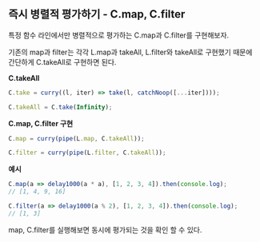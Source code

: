 ## 즉시 병렬적 평가하기 - C.map, C.filter

 특정 함수 라인에서만 병렬적으로 평가하는 C.map과 C.filter를 구현해보자.

기존의 map과 filter는 각각 L.map과 takeAll, L.filter와 takeAll로 구현했기 때문에 간단하게 C.takeAll로 구현하면 된다.



**C.takeAll**

```javascript
C.take = curry((l, iter) => take(l, catchNoop([...iter])));

C.takeAll = C.take(Infinity);
```



**C.map, C.filter 구현**

```javascript
C.map = curry(pipe(L.map, C.takeAll));

C.filter = curry(pipe(L.filter, C.takeAll));
```



**예시**

```javascript
C.map(a => delay1000(a * a), [1, 2, 3, 4]).then(console.log);
// [1, 4, 9, 16]

C.filter(a => delay1000(a % 2), [1, 2, 3, 4]).then(console.log);
// [1, 3]
```

map, C.filter를 실행해보면 동시에 평가되는 것을 확인 할 수 있다.